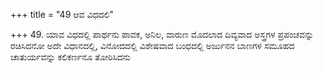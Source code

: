 +++
title = "49 ಆವ ವಿಧದಲಿ"

+++
49. ಯಾವ ವಿಧದಲ್ಲಿ ಪಾರ್ಥನು ಪಾವಕ, ಅನಿಲ, ವಾರುಣ ಮೊದಲಾದ ದಿವ್ಯವಾದ ಅಸ್ತ್ರಗಳ ಪ್ರಪಂಚವನ್ನು ರಚಿಸಿದನೋ ಅದೇ ವಿಧಾನದಲ್ಲಿ, ವಿನೋದದಲ್ಲಿ ವಿಶೇಷವಾದ ಬಂಧದಲ್ಲಿ ಅರ್ಜುನನ ಬಾಣಗಳ ಸಮೂಹದ ಚಾತುರ್ಯವನ್ನು ಕಲಿಕರ್ಣನೂ ತೋರಿಸಿದನು